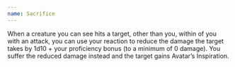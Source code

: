```yaml
---
name: Sacrifice
---
```

When a creature you can see hits a target, other than you, within <me-distance length="5"> of you with an attack,
you can use your reaction to reduce the damage the target takes by 1d10 + your proficiency bonus
(to a minimum of 0 damage). You suffer the reduced damage instead and the target gains Avatar’s Inspiration.
